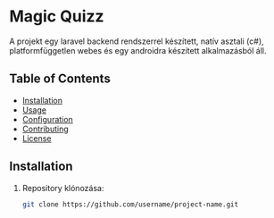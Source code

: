 # Magic Quizz 

A projekt egy laravel backend rendszerrel készített, natív asztali (c#), platformfüggetlen webes és egy androidra készített alkalmazásból áll. 

## Table of Contents

- [Installation](#installation)
- [Usage](#usage)
- [Configuration](#configuration)
- [Contributing](#contributing)
- [License](#license)

## Installation

1. Repository klónozása:

   ```bash
   git clone https://github.com/username/project-name.git
